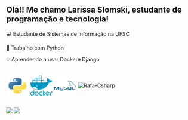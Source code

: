 ## Olá!! Me chamo Larissa Slomski, estudante de programação e tecnologia!
<p> 💻 Estudante de Sistemas de Informação na UFSC </p> 
<p>🐍 Trabalho com Python</p> 
<p>💡 Aprendendo a usar Dockere Django</p> 



<div style="display: inline_block"><br>
  <img align="center" alt="Rafa-Python" height="50" width="60" src="https://raw.githubusercontent.com/devicons/devicon/master/icons/python/python-original.svg">
  <img align="center" alt="Rafa-React" height="60" width="60" src="https://raw.githubusercontent.com/devicons/devicon/master/icons/docker/docker-plain-wordmark.svg">
  <img align="center" alt="Rafa-Csharp" height="50" width="60" src="https://raw.githubusercontent.com/devicons/devicon/master/icons/mysql/mysql-plain-wordmark.svg">
  <img align="center" alt="Rafa-Csharp" height="50" width="60" src="https://cdn.jsdelivr.net/gh/devicons/devicon/icons/django/django-plain-wordmark.svg" />
</div>
  
  ##
 
<div> 
  <a href = "mailto:larissa.slomsky@gmail.com"><img src="https://img.shields.io/badge/-Gmail-%23333?style=for-the-badge&logo=gmail&logoColor=white" target="_blank"></a>
  <a href="https://www.linkedin.com/in/larissaslomski" target="_blank"><img src="https://img.shields.io/badge/-LinkedIn-%230077B5?style=for-the-badge&logo=linkedin&logoColor=white" target="_blank"></a> 
  
</div>
